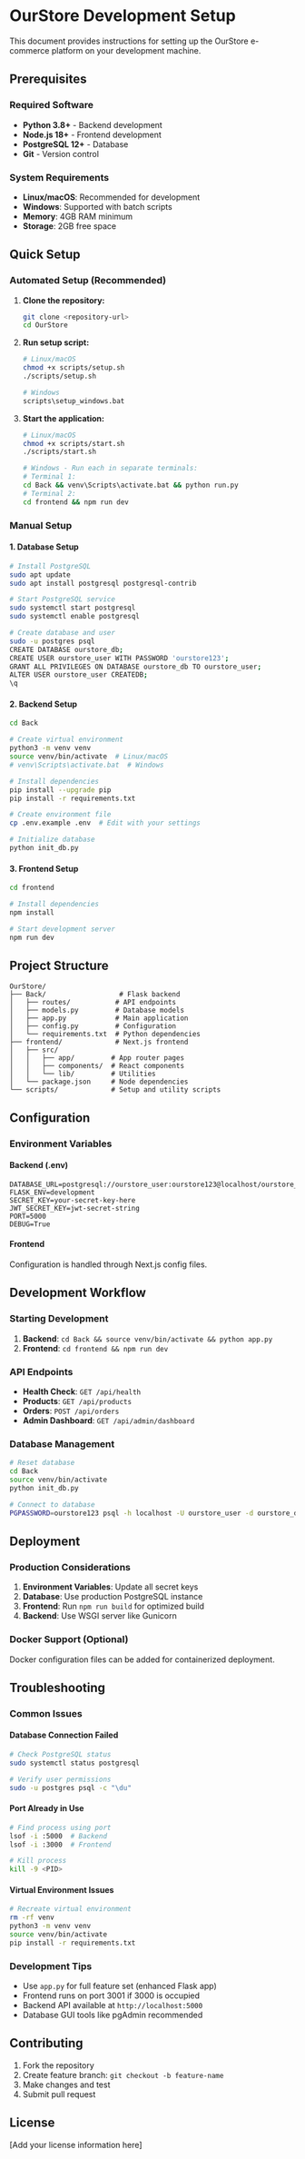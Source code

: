 # OurStore Development Setup

This document provides instructions for setting up the OurStore e-commerce platform on your development machine.

## Prerequisites

### Required Software
- **Python 3.8+** - Backend development
- **Node.js 18+** - Frontend development  
- **PostgreSQL 12+** - Database
- **Git** - Version control

### System Requirements
- **Linux/macOS**: Recommended for development
- **Windows**: Supported with batch scripts
- **Memory**: 4GB RAM minimum
- **Storage**: 2GB free space

## Quick Setup

### Automated Setup (Recommended)

1. **Clone the repository:**
   ```bash
   git clone <repository-url>
   cd OurStore
   ```

2. **Run setup script:**
   ```bash
   # Linux/macOS
   chmod +x scripts/setup.sh
   ./scripts/setup.sh
   
   # Windows
   scripts\setup_windows.bat
   ```

3. **Start the application:**
   ```bash
   # Linux/macOS
   chmod +x scripts/start.sh
   ./scripts/start.sh
   
   # Windows - Run each in separate terminals:
   # Terminal 1:
   cd Back && venv\Scripts\activate.bat && python run.py
   # Terminal 2:
   cd frontend && npm run dev
   ```

### Manual Setup

#### 1. Database Setup
```bash
# Install PostgreSQL
sudo apt update
sudo apt install postgresql postgresql-contrib

# Start PostgreSQL service
sudo systemctl start postgresql
sudo systemctl enable postgresql

# Create database and user
sudo -u postgres psql
CREATE DATABASE ourstore_db;
CREATE USER ourstore_user WITH PASSWORD 'ourstore123';
GRANT ALL PRIVILEGES ON DATABASE ourstore_db TO ourstore_user;
ALTER USER ourstore_user CREATEDB;
\q
```

#### 2. Backend Setup
```bash
cd Back

# Create virtual environment
python3 -m venv venv
source venv/bin/activate  # Linux/macOS
# venv\Scripts\activate.bat  # Windows

# Install dependencies
pip install --upgrade pip
pip install -r requirements.txt

# Create environment file
cp .env.example .env  # Edit with your settings

# Initialize database
python init_db.py
```

#### 3. Frontend Setup
```bash
cd frontend

# Install dependencies
npm install

# Start development server
npm run dev
```

## Project Structure

```
OurStore/
├── Back/                  # Flask backend
│   ├── routes/           # API endpoints
│   ├── models.py         # Database models
│   ├── app.py            # Main application
│   ├── config.py         # Configuration
│   └── requirements.txt  # Python dependencies
├── frontend/             # Next.js frontend
│   ├── src/
│   │   ├── app/         # App router pages
│   │   ├── components/  # React components
│   │   └── lib/         # Utilities
│   └── package.json     # Node dependencies
└── scripts/             # Setup and utility scripts
```

## Configuration

### Environment Variables

#### Backend (.env)
```env
DATABASE_URL=postgresql://ourstore_user:ourstore123@localhost/ourstore_db
FLASK_ENV=development
SECRET_KEY=your-secret-key-here
JWT_SECRET_KEY=jwt-secret-string
PORT=5000
DEBUG=True
```

#### Frontend
Configuration is handled through Next.js config files.

## Development Workflow

### Starting Development
1. **Backend**: `cd Back && source venv/bin/activate && python app.py`
2. **Frontend**: `cd frontend && npm run dev`

### API Endpoints
- **Health Check**: `GET /api/health`
- **Products**: `GET /api/products`
- **Orders**: `POST /api/orders`
- **Admin Dashboard**: `GET /api/admin/dashboard`

### Database Management
```bash
# Reset database
cd Back
source venv/bin/activate
python init_db.py

# Connect to database
PGPASSWORD=ourstore123 psql -h localhost -U ourstore_user -d ourstore_db
```

## Deployment

### Production Considerations
1. **Environment Variables**: Update all secret keys
2. **Database**: Use production PostgreSQL instance
3. **Frontend**: Run `npm run build` for optimized build
4. **Backend**: Use WSGI server like Gunicorn

### Docker Support (Optional)
Docker configuration files can be added for containerized deployment.

## Troubleshooting

### Common Issues

#### Database Connection Failed
```bash
# Check PostgreSQL status
sudo systemctl status postgresql

# Verify user permissions
sudo -u postgres psql -c "\du"
```

#### Port Already in Use
```bash
# Find process using port
lsof -i :5000  # Backend
lsof -i :3000  # Frontend

# Kill process
kill -9 <PID>
```

#### Virtual Environment Issues
```bash
# Recreate virtual environment
rm -rf venv
python3 -m venv venv
source venv/bin/activate
pip install -r requirements.txt
```

### Development Tips
- Use `app.py` for full feature set (enhanced Flask app)
- Frontend runs on port 3001 if 3000 is occupied  
- Backend API available at `http://localhost:5000`
- Database GUI tools like pgAdmin recommended

## Contributing

1. Fork the repository
2. Create feature branch: `git checkout -b feature-name`
3. Make changes and test
4. Submit pull request

## License

[Add your license information here]